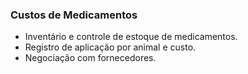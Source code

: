 ### Custos de Medicamentos

- Inventário e controle de estoque de medicamentos.
- Registro de aplicação por animal e custo.
- Negociação com fornecedores.